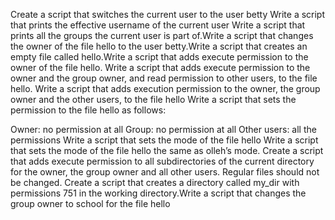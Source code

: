 Create a script that switches the current user to the user betty
Write a script that prints the effective username of the current user
Write a script that prints all the groups the current user is part of.Write a script that changes the owner of the file hello to the user betty.Write a script that creates an empty file called hello.Write a script that adds execute permission to the owner of the file hello.
Write a script that adds execute permission to the owner and the group owner, and read permission to other users, to the file hello.
Write a script that adds execution permission to the owner, the group owner and the other users, to the file hello
Write a script that sets the permission to the file hello as follows:

Owner: no permission at all
Group: no permission at all
Other users: all the permissions
Write a script that sets the mode of the file hello
Write a script that sets the mode of the file hello the same as olleh’s mode.
Create a script that adds execute permission to all subdirectories of the current directory for the owner, the group owner and all other users. Regular files should not be changed.
Create a script that creates a directory called my_dir with permissions 751 in the working directory.Write a script that changes the group owner to school for the file hello
